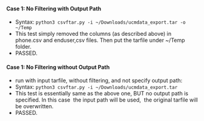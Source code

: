 #### Case 1: No Filtering with Output Path
* Syntax:
  ```python3 csvftar.py -i ~/Downloads/ucmdata_export.tar -o ~/Temp ```
* This test simply removed the columns (as described above) in phone.csv and enduser,csv files. Then put the tarfile under ~/Temp folder.
* PASSED.

#### Case 1: No Filtering without Output Path

* run with input tarfile, without filtering, and not specify output path:
* Syntax:
  ``` python3 csvftar.py -i ~/Downloads/ucmdata_export.tar ```
* This test is essentially same as the above one, BUT no output path is specified. In this case  the input path will be used,  the original tarfile will be overwritten.
* PASSED.
